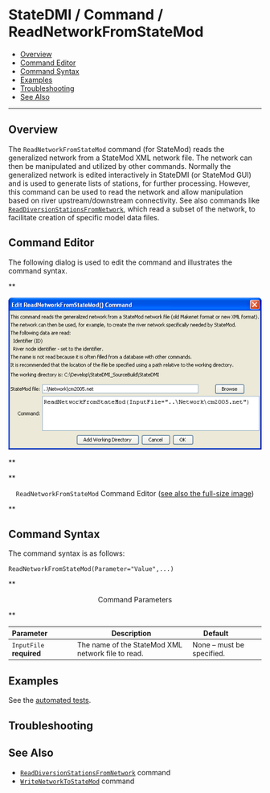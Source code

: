 # StateDMI / Command / ReadNetworkFromStateMod #

* [Overview](#overview)
* [Command Editor](#command-editor)
* [Command Syntax](#command-syntax)
* [Examples](#examples)
* [Troubleshooting](#troubleshooting)
* [See Also](#see-also)

-------------------------

## Overview ##

The `ReadNetworkFromStateMod` command (for StateMod)
reads the generalized network from a StateMod XML network file.
The network can then be manipulated and utilized by other commands.
Normally the generalized network is edited interactively in StateDMI
(or StateMod GUI) and is used to generate lists of stations, for further processing.
However, this command can be used to read the network and allow
manipulation based on river upstream/downstream connectivity.
See also commands like
[`ReadDiversionStationsFromNetwork`](../ReadDiversionStationsFromNetwork/ReadDiversionStationsFromNetwork.md),
which read a subset of the network, to facilitate creation of specific model data files.

## Command Editor ##

The following dialog is used to edit the command and illustrates the command syntax.

**<p style="text-align: center;">
![ReadNetworkFromStateMod](ReadNetworkFromStateMod.png)
</p>**

**<p style="text-align: center;">
`ReadNetworkFromStateMod` Command Editor (<a href="../ReadNetworkFromStateMod.png">see also the full-size image</a>)
</p>**

## Command Syntax ##

The command syntax is as follows:

```text
ReadNetworkFromStateMod(Parameter="Value",...)
```
**<p style="text-align: center;">
Command Parameters
</p>**

| **Parameter**&nbsp;&nbsp;&nbsp;&nbsp;&nbsp;&nbsp;&nbsp;&nbsp;&nbsp;&nbsp;&nbsp;&nbsp; | **Description** | **Default**&nbsp;&nbsp;&nbsp;&nbsp;&nbsp;&nbsp;&nbsp;&nbsp;&nbsp;&nbsp; |
| --------------|-----------------|----------------- |
| `InputFile`<br>**required** | The name of the StateMod XML network file to read. | None – must be specified. |

## Examples ##

See the [automated tests](https://github.com/OpenCDSS/cdss-app-statedmi-test/tree/master/test/regression/commands/ReadNetworkFromStateMod).

## Troubleshooting ##

## See Also ##

* [`ReadDiversionStationsFromNetwork`](../ReadDiversionStationsFromNetwork/ReadDiversionStationsFromNetwork.md) command
* [`WriteNetworkToStateMod`](../WriteNetworkToStateMod/WriteNetworkToStateMod.md) command
